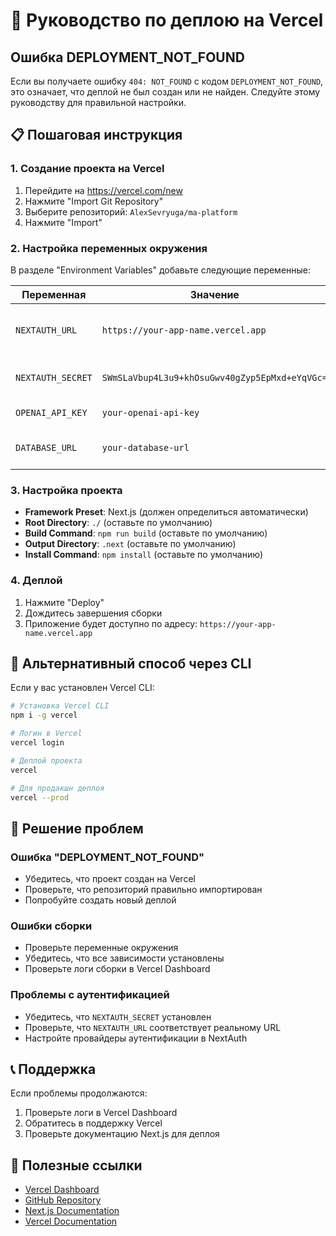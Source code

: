 # 🚀 Руководство по деплою на Vercel

## Ошибка DEPLOYMENT_NOT_FOUND

Если вы получаете ошибку `404: NOT_FOUND` с кодом `DEPLOYMENT_NOT_FOUND`, это означает, что деплой не был создан или не найден. Следуйте этому руководству для правильной настройки.

## 📋 Пошаговая инструкция

### 1. Создание проекта на Vercel

1. Перейдите на https://vercel.com/new
2. Нажмите "Import Git Repository"
3. Выберите репозиторий: `AlexSevryuga/ma-platform`
4. Нажмите "Import"

### 2. Настройка переменных окружения

В разделе "Environment Variables" добавьте следующие переменные:

| Переменная | Значение | Описание |
|------------|----------|----------|
| `NEXTAUTH_URL` | `https://your-app-name.vercel.app` | URL вашего приложения (замените на реальный) |
| `NEXTAUTH_SECRET` | `SWmSLaVbup4L3u9+khOsuGwv40gZyp5EpMxd+eYqVGc=` | Секретный ключ для NextAuth |
| `OPENAI_API_KEY` | `your-openai-api-key` | Ваш ключ API OpenAI |
| `DATABASE_URL` | `your-database-url` | URL базы данных (опционально) |

### 3. Настройка проекта

- **Framework Preset**: Next.js (должен определиться автоматически)
- **Root Directory**: `./` (оставьте по умолчанию)
- **Build Command**: `npm run build` (оставьте по умолчанию)
- **Output Directory**: `.next` (оставьте по умолчанию)
- **Install Command**: `npm install` (оставьте по умолчанию)

### 4. Деплой

1. Нажмите "Deploy"
2. Дождитесь завершения сборки
3. Приложение будет доступно по адресу: `https://your-app-name.vercel.app`

## 🔧 Альтернативный способ через CLI

Если у вас установлен Vercel CLI:

```bash
# Установка Vercel CLI
npm i -g vercel

# Логин в Vercel
vercel login

# Деплой проекта
vercel

# Для продакшн деплоя
vercel --prod
```

## 🚨 Решение проблем

### Ошибка "DEPLOYMENT_NOT_FOUND"
- Убедитесь, что проект создан на Vercel
- Проверьте, что репозиторий правильно импортирован
- Попробуйте создать новый деплой

### Ошибки сборки
- Проверьте переменные окружения
- Убедитесь, что все зависимости установлены
- Проверьте логи сборки в Vercel Dashboard

### Проблемы с аутентификацией
- Убедитесь, что `NEXTAUTH_SECRET` установлен
- Проверьте, что `NEXTAUTH_URL` соответствует реальному URL
- Настройте провайдеры аутентификации в NextAuth

## 📞 Поддержка

Если проблемы продолжаются:
1. Проверьте логи в Vercel Dashboard
2. Обратитесь в поддержку Vercel
3. Проверьте документацию Next.js для деплоя

## 🔗 Полезные ссылки

- [Vercel Dashboard](https://vercel.com/dashboard)
- [GitHub Repository](https://github.com/AlexSevryuga/ma-platform)
- [Next.js Documentation](https://nextjs.org/docs/deployment)
- [Vercel Documentation](https://vercel.com/docs) 